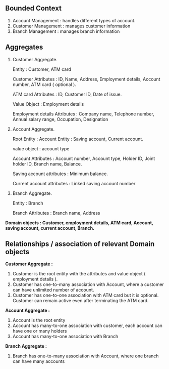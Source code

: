 ## Bounded Context

1. Account Management : handles different types of account.
2. Customer Management : manages customer information 
3. Branch Management : manages branch information

## Aggregates

1. Customer Aggregate.
    
    Entity : Customer, ATM card 
    
    Customer Attributes : ID, Name, Address, Employment details, Account number, ATM card ( optional ).
    
    ATM card Attributes : ID, Customer ID, Date of issue.
    
    Value Object : Employment details
    
    Employment details Attributes : Company name, Telephone number, Annual salary range, Occupation, Designation 
    
2. Account Aggregate.
    
    Root Entity : Account 
    Entity : Saving account, Current account.
    
    value object : account type
    
    Account Attributes : Account number, Account type, Holder ID, Joint holder ID, Branch name, Balance.
    
    Saving account attributes : Minimum balance.
    
    Current account attributes : Linked saving account number
    

1. Branch Aggregate.
    
    Entity : Branch
    
    Branch Attributes : Branch name, Address
    

**Domain objects : Customer, employment details, ATM card, Account, saving account, current account, Branch.**

## Relationships / association of relevant Domain objects

**Customer Aggregate :** 

1. Customer is the root entity with the attributes and value object ( employment details ).
2. Customer has one-to-many association with Account, where a customer can have unlimited number of account.
3. Customer has one-to-one association with ATM card but it is optional. Customer can remain active even after terminating the ATM card. 

**Account Aggregate :** 

1. Account is the root entity
2. Account has many-to-one association with customer, each account can have one or many holders
3. Account has many-to-one association with Branch

**Branch Aggregate :** 

1. Branch has one-to-many association with Account, where one branch can have many accounts